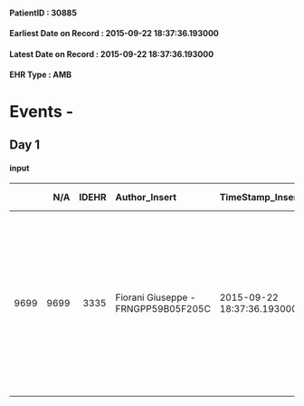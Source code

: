
#### PatientID : 30885
#### Earliest Date on Record : 2015-09-22 18:37:36.193000
#### Latest Date on Record : 2015-09-22 18:37:36.193000
#### EHR Type : AMB

# Events - 

## Day 1

#### input
|      |    N/A |   IDEHR | Author_Insert                       | TimeStamp_Insert           | EHRType   |   PatientID |   IDDigitalSignDocument | persone_vicine   |   Unnamed: 0_x.1 |   IDANAMNESI_SOCIALE | Patient   | FamigliaAltro   | Paziente_T   | FamigliaAltro_T   |   Non_Rilevabile_x.1 | Note_Non_Rilevabile_x.1   | opt_Problemi   | Note_I                                                                                                                                                                                                        | chk_contr_sintomi   | opt_paziente_a   | opt_famiglia_a   | opt_adeguatezza   | opt_paziente_solo   | opt_presente_assente   | Presenza_minori   | Caregiver_principale   | opt_capacita   | opt_necessario   | opt_presente   | opt_risorse_ec   | opt_paziente_psi   | opt_Ins_vol   | opt_paziente_ad   | opt_caregiver_ad   | opt_esenzione   | opt_inv_civile   |   invalidita_perc | Needs     | Domestic partnership   | Fragility   | opt_disponibilita_f   | opt_indennita_acc   | opt_legge   | opt_famiglia_psi   | opt_disponibilit_paz   |
|-----:|-------:|--------:|:------------------------------------|:---------------------------|:----------|------------:|------------------------:|:-----------------|-----------------:|---------------------:|:----------|:----------------|:-------------|:------------------|---------------------:|:--------------------------|:---------------|:--------------------------------------------------------------------------------------------------------------------------------------------------------------------------------------------------------------|:--------------------|:-----------------|:-----------------|:------------------|:--------------------|:-----------------------|:------------------|:-----------------------|:---------------|:-----------------|:---------------|:-----------------|:-------------------|:--------------|:------------------|:-------------------|:----------------|:-----------------|------------------:|:----------|:-----------------------|:------------|:----------------------|:--------------------|:------------|:-------------------|:-----------------------|
| 9699 |   9699 |    3335 | Fiorani Giuseppe - FRNGPP59B05F205C | 2015-09-22 18:37:36.193000 | AMB       |       30885 |                  141404 | N/A              |             1472 |                 1019 | No#0      | Si#1            | No#0         | Si#1              |                    0 | NR                        | No#0           | Pz con grave deterioramento cognitivo e incapacit√† di valutazione.La figlia √® consapevole della gravit√† e vuole un parere del palliativista in merito alle decisioni da seguire rispetto alla fase attuale | controllo sintomi#0 | Indefinite#2     | Congruenti#1     | Si#1              | No#0                | Presente#1             | No#0              | La figlia Maria Laura  | Adeguato#0     | Si#1             | Si#1           | Adeguate#1       | No#0               | No#0          | Problematica#0    | Totale#2           | Si#1            | Si#1             |               100 | Clinici#0 | Badante#1;Figli#2      | nessuna#0   | Si#1                  | Si#1                | No#0        | No#0               | Si#1                   |


